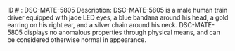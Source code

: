 ID # : DSC-MATE-5805
Description: DSC-MATE-5805 is a male human train driver equipped with jade LED eyes, a blue bandana around his head, a gold earring on his right ear, and a silver chain around his neck. DSC-MATE-5805 displays no anomalous properties through physical means, and can be considered otherwise normal in appearance.